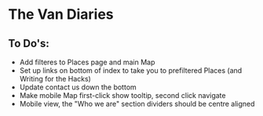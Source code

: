 # The Van Diaries

## To Do's:
- Add filteres to Places page and main Map
- Set up links on bottom of index to take you to prefiltered Places (and Writing for the Hacks)
- Update contact us down the bottom
- Make mobile Map first-click show tooltip, second click navigate
- Mobile view, the "Who we are" section dividers should be centre aligned